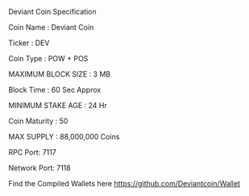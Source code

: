 Deviant Coin Specification

Coin Name : Deviant Coin

Ticker : DEV

Coin Type : POW + POS

MAXIMUM BLOCK SIZE : 3 MB

Block Time : 60 Sec Approx

MINIMUM STAKE AGE : 24 Hr

Coin Maturity : 50

MAX SUPPLY : 88,000,000 Coins

RPC Port: 7117

Network Port: 7118

Find the Compiled Wallets here https://github.com/Deviantcoin/Wallet
